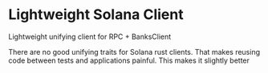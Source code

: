 # Lightweight Solana Client

Lightweight unifying client for RPC + BanksClient

There are no good unifying traits for Solana rust clients. That makes reusing code between tests and applications painful. This makes it slightly better
